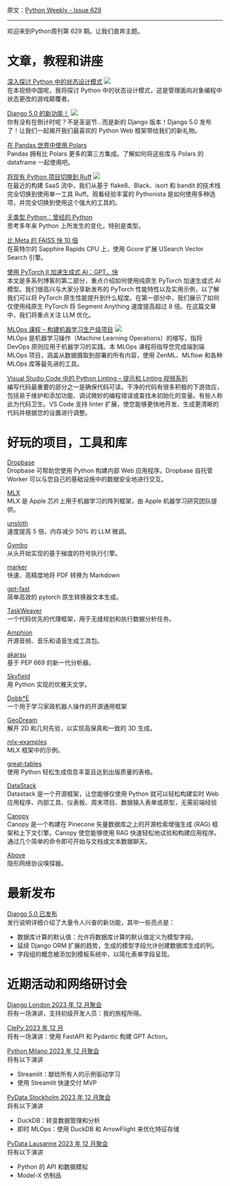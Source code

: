 原文：[Python Weekly - Issue 629](http://eepurl.com/iFDrxQ)

---

欢迎来到Python周刊第 629 期。让我们直奔主题。 

# 文章，教程和讲座  
  
[深入探讨 Python 中的状态设计模式](https://www.youtube.com/watch?v=5OzLrbk82zY) ![](https://mcusercontent.com/e2e180baf855ac797ef407fc7/images/af76283a-6e65-436c-967a-900427cf6399.png)  
在本视频中国呢，我将探讨 Python 中的状态设计模式，这是管理面向对象编程中状态更改的游戏颠覆者。
  
[Django 5.0 的新功能！](https://www.youtube.com/watch?v=lPl5Q5gv9G8) ![](https://mcusercontent.com/e2e180baf855ac797ef407fc7/images/af76283a-6e65-436c-967a-900427cf6399.png)  
你有没有在倒计时呢？不是圣诞节...而是新的 Django 版本！Django 5.0 发布了！让我们一起揭开我们最喜欢的 Python Web 框架带给我们的新礼物。

[在 Pandas 世界中使用 Polars](https://pythonspeed.com/articles/polars-pandas-interopability/)  
Pandas 拥有比 Polars 更多的第三方集成。了解如何将这些库与 Polars 的 dataframe 一起使用吧。  
  
[将现有 Python 项目切换到 Ruff](https://www.youtube.com/watch?v=ETG5azrc4F4) ![](https://mcusercontent.com/e2e180baf855ac797ef407fc7/images/af76283a-6e65-436c-967a-900427cf6399.png)  
在最近的构建 SaaS 流中，我们从基于 flake8、Black、isort 和 bandit 的技术栈完全切换到使用单一工具 Ruff。观看经验丰富的 Pythonista 是如何使用多种选项，并完全切换到使用这个强大的工具的。  
  
[无类型 Python：曾经的 Python](https://lucumr.pocoo.org/2023/12/1/the-python-that-was/)  
思考多年来 Python 上所发生的变化，特别是类型。  
  
[比 Meta 的 FAISS 快 10 倍](https://www.unum.cloud/blog/2023-11-07-scaling-vector-search-with-intel)  
在英特尔的 Sapphire Rapids CPU 上，使用 Gcore 扩展 USearch Vector Search 引擎。  
  
[使用 PyTorch II 加速生成式 AI：GPT，快](https://pytorch.org/blog/accelerating-generative-ai-2/)  
本文是多系列博客的第二部分，重点介绍如何使用纯原生 PyTorch 加速生成式 AI 模型。我们很高兴与大家分享新发布的 PyTorch 性能特性以及实用示例，以了解我们可以将 PyTorch 原生性能提升到什么程度。在第一部分中，我们展示了如何仅使用纯原生 PyTorch 将 Segment Anything 速度提高超过 8 倍。在这篇文章中，我们将重点关注 LLM 优化。  
  
[MLOps 课程 – 构建机器学习生产级项目](https://www.youtube.com/watch?v=-dJPoLm_gtE) ![](https://mcusercontent.com/e2e180baf855ac797ef407fc7/images/af76283a-6e65-436c-967a-900427cf6399.png)  
MLOps 是机器学习操作（Machine Learning Operations）的缩写，指将 DevOps 原则应用于机器学习的实践。本 MLOps 课程将指导您完成端到端 MLOps 项目，涵盖从数据摄取到部署的所有内容，使用 ZenML、MLflow 和各种 MLOps 库等最先进的工具。  
  
[Visual Studio Code 中的 Python Linting – 提示和 Linting 视频系列](https://devblogs.microsoft.com/python/python-linting-video/)  
编写代码最重要的部分之一是确保代码可读。干净的代码有很多积极的下游效应，包括易于维护和添加功能、调试微妙的编程错误或查找未初始化的变量。有些人称此为代码卫生。VS Code 支持 linter 扩展，使您能够更快地开发、生成更清晰的代码并根据您的设置进行调整。  
  
  
# 好玩的项目，工具和库  
  
[Dropbase](https://github.com/DropbaseHQ/dropbase)  
Dropbase 可帮助您使用 Python 构建内部 Web 应用程序。Dropbase 自托管 Worker 可以与您自己的基础设施中的数据安全地进行交互。  
  
[MLX](https://github.com/ml-explore/mlx)  
MLX 是 Apple 芯片上用于机器学习的阵列框架，由 Apple 机器学习研究团队提供。  
  
[unsloth](https://github.com/unslothai/unsloth)  
速度提高 5 倍，内存减少 50% 的 LLM 微调。  
  
[Gymbo](https://github.com/Koukyosyumei/Gymbo)  
从头开始实现的基于梯度的符号执行引擎。  
  
[marker](https://github.com/VikParuchuri/marker)  
快速、高精度地将 PDF 转换为 Markdown  
  
[gpt-fast](https://github.com/pytorch-labs/gpt-fast)  
简单高效的 p​​ytorch 原生转换器文本生成。  
  
[TaskWeaver](https://github.com/microsoft/TaskWeaver)  
一个代码优先的代理框架，用于无缝规划和执行数据分析任务。  
  
[Amphion](https://github.com/open-mmlab/Amphion)  
开源音频、音乐和语音生成工具包。  
  
[akarsu](https://github.com/furkanonder/akarsu/)  
基于 PEP 669 的新一代分析器。
  
[Skyfield](https://rhodesmill.org/skyfield/)  
用 Python 实现的优雅天文学。  
  
[Dobb*E](https://github.com/notmahi/dobb-e/)  
一个用于学习家政机器人操作的开源通用框架  
  
[GeoDream](https://github.com/baaivision/GeoDream)  
解开 2D 和几何先验，以实现高保真和一致的 3D 生成。  
  
[mlx-examples](https://github.com/ml-explore/mlx-examples)  
MLX 框架中的示例。  
  
[great-tables](https://github.com/posit-dev/great-tables)  
使用 Python 轻松生成信息丰富且达到出版质量的表格。  
  
[DataStack](https://github.com/data-stack-hub/DataStack)  
Datastack 是一个开源框架，让您能够仅使用 Python 就可以轻松构建实时 Web 应用程序、内部工具、仪表板、周末项目、数据输入表单或原型，无需前端经验  
  
[Canopy](https://github.com/pinecone-io/canopy)  
Canopy 是一个构建在 Pinecone 矢量数据库之上的开源检索增强生成 (RAG) 框架和上下文引擎。Canopy 使您能够使用 RAG 快速轻松地试验和构建应用程序。通过几个简单的命令即可开始与文档或文本数据聊天。  
  
[Above](https://github.com/wearecaster/Above)   
隐形网络协议嗅探器。  
  
  
# 最新发布  
  
[Django 5.0 已发布](https://www.djangoproject.com/weblog/2023/dec/04/django-50-released/)  
发行说明详细介绍了大量令人兴奋的新功能，其中一些亮点是：
  * 数据库计算的默认值：允许将数据库计算的默认值定义为模型字段。
  * 延续 Django ORM 扩展的趋势，生成的模型字段允许创建数据库生成的列。
  * 字段组的概念被添加到模板系统中，以简化表单字段呈现。

  
 # 近期活动和网络研讨会  
  
[Django London 2023 年 12 月聚会](https://www.meetup.com/djangolondon/events/297502880/)  
将有一场演讲，支持初级开发人员：我的旅程所得。  
  
[ClePy 2023 年 12 月](https://www.meetup.com/cleveland-area-python-interest-group/events/296720145/)  
将有一场演讲：使用 FastAPI 和 Pydantic 构建 GPT Action。  
  
[Python Milano 2023 年 12 月聚会](https://www.meetup.com/python-milano/events/297758655/)  
将有以下演讲
  * Streamlit：献给所有人的示例驱动学习
  * 使用 Streamlit 快速交付 MVP

  
[PyData Stockholm 2023 年 12 月聚会](https://www.meetup.com/pydatastockholm/events/297677610/)  
将有以下演讲
  * DuckDB：转变数据管理和分析
  * 即时 MLOps：使用 DuckDB 和 ArrowFlight 来优化特征存储

  
[PyData Lausanne 2023 年 12 月聚会](https://www.meetup.com/pydata-lausanne/events/297505348/)  
将有以下演讲
  * Python 的 API 和数据模拟
  * Model-X 仿制品

    
